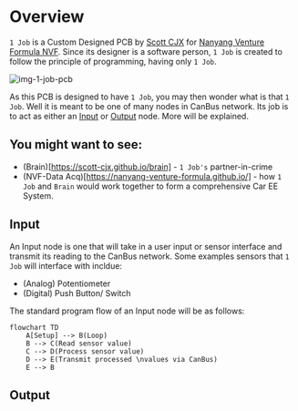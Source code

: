 # Overview

`1 Job` is a Custom Designed PCB by [Scott CJX](https://scott-cjx.github.io) for [Nanyang Venture Formula NVF](https://nanyang-venture-formula.github.io/). Since its designer is a software person, `1 Job` is created to follow the principle of programming, having only `1 Job`.

![img-1-job-pcb](./rsc/img-1-job-pcb.png)

As this PCB is designed to have `1 Job`, you may then wonder what is that `1 Job`. Well it is meant to be one of many nodes in CanBus network. Its job is to act as either an [Input](#input) or [Output](#output) node. More will be explained.

## You might want to see: 
    
- (Brain)[https://scott-cjx.github.io/brain] - `1 Job's` partner-in-crime
- (NVF-Data Acq)[https://nanyang-venture-formula.github.io/] - how `1 Job` and `Brain` would work together to form a comprehensive Car EE System.

## Input

An Input node is one that will take in a user input or sensor interface and transmit its reading to the CanBus network. Some examples sensors that `1 Job` will interface with incldue:

- (Analog) Potentiometer
- (Digital) Push Button/ Switch

The standard program flow of an Input node will be as follows:

``` mermaid
flowchart TD
    A[Setup] --> B(Loop)
    B --> C(Read sensor value)
    C --> D(Process sensor value)
    D --> E(Transmit processed \nvalues via CanBus)
    E --> B
```

## Output


